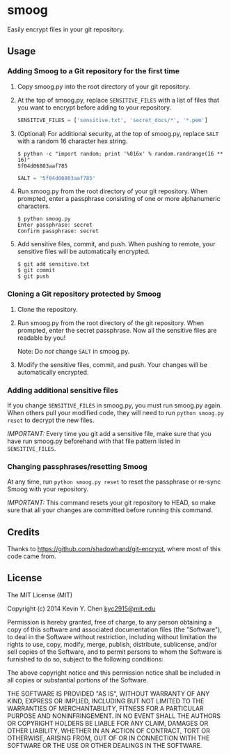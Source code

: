 smoog
=====

Easily encrypt files in your git repository.

## Usage

### Adding Smoog to a Git repository for the first time

1. Copy smoog.py into the root directory of your git repository.

2. At the top of smoog.py, replace `SENSITIVE_FILES` with a list of files
that you want to encrypt before adding to your repository.

    ```python
    SENSITIVE_FILES = ['sensitive.txt', 'secret_docs/*', '*.pem']
    ```

3. (Optional) For additional security, at the top of smoog.py, replace `SALT`
with a random 16 character hex string.

    ```shell
    $ python -c "import random; print '%016x' % random.randrange(16 ** 16)"
    5f04d06803aaf785
    ```

    ```python
    SALT = '5f04d06803aaf785'
    ```

4. Run smoog.py from the root directory of your git repository. When prompted,
enter a passphrase consisting of one or more alphanumeric characters.

    ```shell
    $ python smoog.py
    Enter passphrase: secret
    Confirm passphrase: secret
    ```

5. Add sensitive files, commit, and push. When pushing to remote, your
sensitive files will be automatically encrypted.

    ```shell
    $ git add sensitive.txt
    $ git commit
    $ git push
    ```

### Cloning a Git repository protected by Smoog

1. Clone the repository.

2. Run smoog.py from the root directory of the git repository. When prompted,
enter the secret passphrase. Now all the sensitive files are readable by you!

    Note: Do *not* change `SALT` in smoog.py.

3. Modify the sensitive files, commit, and push. Your changes will be
automatically encrypted.

### Adding additional sensitive files

If you change `SENSITIVE_FILES` in smoog.py, you must run smoog.py again. When
others pull your modified code, they will need to run `python smoog.py reset`
to decrypt the new files.

*IMPORTANT:* Every time you git add a sensitive file, make sure that you have
run smoog.py beforehand with that file pattern listed in `SENSITIVE_FILES`.

### Changing passphrases/resetting Smoog

At any time, run `python smoog.py reset` to reset the passphrase or re-sync
Smoog with your repository.

*IMPORTANT:* This command resets your git repository to HEAD, so make sure
that all your changes are committed before running this command.

## Credits

Thanks to https://github.com/shadowhand/git-encrypt, where most of this code
came from.

## License

The MIT License (MIT)

Copyright (c) 2014 Kevin Y. Chen kyc2915@mit.edu

Permission is hereby granted, free of charge, to any person obtaining a copy
of this software and associated documentation files (the "Software"), to deal
in the Software without restriction, including without limitation the rights
to use, copy, modify, merge, publish, distribute, sublicense, and/or sell
copies of the Software, and to permit persons to whom the Software is
furnished to do so, subject to the following conditions:

The above copyright notice and this permission notice shall be included in
all copies or substantial portions of the Software.

THE SOFTWARE IS PROVIDED "AS IS", WITHOUT WARRANTY OF ANY KIND, EXPRESS OR
IMPLIED, INCLUDING BUT NOT LIMITED TO THE WARRANTIES OF MERCHANTABILITY,
FITNESS FOR A PARTICULAR PURPOSE AND NONINFRINGEMENT. IN NO EVENT SHALL THE
AUTHORS OR COPYRIGHT HOLDERS BE LIABLE FOR ANY CLAIM, DAMAGES OR OTHER
LIABILITY, WHETHER IN AN ACTION OF CONTRACT, TORT OR OTHERWISE, ARISING FROM,
OUT OF OR IN CONNECTION WITH THE SOFTWARE OR THE USE OR OTHER DEALINGS IN
THE SOFTWARE.
